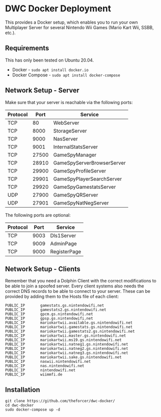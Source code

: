 # DWC Docker Deployment

This provides a Docker setup, which enables you to run your own Multiplayer Server for several Nintendo Wii Games (Mario Kart Wii, SSBB, etc.).

## Requirements

This has only been tested on Ubuntu 20.04.

 - Docker - ```sudo apt install docker.io```
 - Docker Compose - ```sudo apt install docker-compose```

## Network Setup - Server

Make sure that your server is reachable via the following ports:

| Protocol | Port  | Service                    |
|----------|-------|----------------------------|
| TCP      | 80    | WebServer                  |
| TCP      | 8000  | StorageServer              |
| TCP      | 9000  | NasServer                  |
| TCP      | 9001  | InternalStatsServer        |
| TCP      | 27500 | GameSpyManager             |
| TCP      | 28910 | GameSpyServerBrowserServer |
| TCP      | 29900 | GameSpyProfileServer       |
| TCP      | 29901 | GameSpyPlayerSearchServer  |
| TCP      | 29920 | GameSpyGamestatsServer     |
| UDP      | 27900 | GameSpyQRServer            |
| UDP      | 27901 | GameSpyNatNegServer        |

The following ports are optional:

| Protocol | Port  | Service                    |
|----------|-------|----------------------------|
| TCP      | 9003  | Dls1Server                 |
| TCP      | 9009  | AdminPage                  |
| TCP      | 9000  | RegisterPage               |

## Network Setup - Clients

Remember that you need a Dolphin Client with the correct modifications to be able to join a spoofed server.
Every client systems also needs the correct DNS records to be able to connect to your server. These can be provided by adding them to the Hosts file of each client:

```
PUBLIC_IP		gamestats.gs.nintendowifi.net
PUBLIC_IP		gamestats2.gs.nintendowifi.net
PUBLIC_IP		gpcm.gs.nintendowifi.net
PUBLIC_IP		gpsp.gs.nintendowifi.net
PUBLIC_IP		mariokartwii.available.gs.nintendowifi.net
PUBLIC_IP		mariokartwii.gamestats.gs.nintendowifi.net
PUBLIC_IP		mariokartwii.gamestats2.gs.nintendowifi.net
PUBLIC_IP		mariokartwii.master.gs.nintendowifi.net
PUBLIC_IP		mariokartwii.ms19.gs.nintendowifi.net
PUBLIC_IP		mariokartwii.natneg1.gs.nintendowifi.net
PUBLIC_IP		mariokartwii.natneg2.gs.nintendowifi.net
PUBLIC_IP		mariokartwii.natneg3.gs.nintendowifi.net
PUBLIC_IP		mariokartwii.sake.gs.nintendowifi.net
PUBLIC_IP		naswii.nintendowifi.net
PUBLIC_IP		nas.nintendowifi.net
PUBLIC_IP		nintendowifi.net
PUBLIC_IP		wiimmfi.de
```

## Installation

```
git clone https://github.com/theforcer/dwc-docker/
cd dwc-docker
sudo docker-compose up -d
```